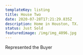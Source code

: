 ```yaml
---
templateKey: listing
title: House Two
date: 2020-07-28T17:21:29.835Z
description: Home in Houston, TX.
status: Just Sold
featuredimage: /img/img_4096.jpg
---
```

Represented the Buyer
